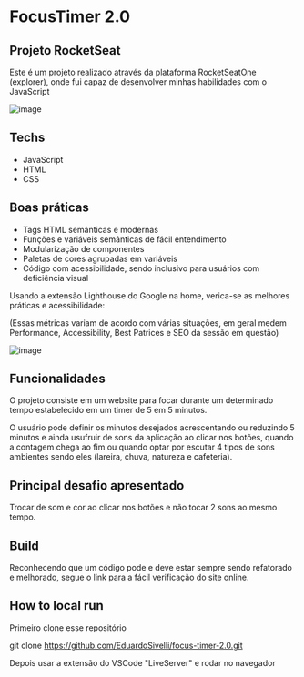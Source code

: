 
# FocusTimer 2.0

## Projeto RocketSeat

Este é um projeto realizado através da plataforma RocketSeatOne (explorer), onde fui capaz de desenvolver minhas habilidades com o JavaScript 

![image](https://i.imgur.com/t00zpmx.png)

## Techs

- JavaScript
- HTML
- CSS

## Boas práticas

- Tags HTML semânticas e modernas
- Funções e variáveis semânticas de fácil entendimento
- Modularização de componentes
- Paletas de cores agrupadas em variáveis
- Código com acessibilidade, sendo inclusivo para usuários com deficiência visual

Usando a extensão Lighthouse do Google na home, verica-se as melhores práticas e acessibilidade:

(Essas métricas variam de acordo com várias situações, em geral medem Performance, Accessibility, Best Patrices e SEO da sessão em questão)

![image]()

## Funcionalidades

O projeto consiste em um website para focar durante um determinado tempo estabelecido em um timer de 5 em 5 minutos.

O usuário pode definir os minutos desejados acrescentando ou reduzindo 5 minutos e ainda usufruir de sons da aplicação ao clicar nos botões, quando a contagem chega ao fim ou quando optar por escutar 4 tipos de sons ambientes sendo eles (lareira, chuva, natureza e cafeteria).

## Principal desafio apresentado

Trocar de som e cor ao clicar nos botões e não tocar 2 sons ao mesmo tempo.

## Build

Reconhecendo que um código pode e deve estar sempre sendo refatorado e melhorado, segue o link para a fácil verificação do site online.



## How to local run

Primeiro clone esse repositório

git clone https://github.com/EduardoSivelli/focus-timer-2.0.git

Depois usar a extensão do VSCode "LiveServer" e rodar no navegador